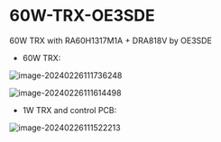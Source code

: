 # 60W-TRX-OE3SDE
 60W TRX with RA60H1317M1A + DRA818V by OE3SDE



- 60W TRX:

![image-20240226111736248](C:\Users\si150\AppData\Roaming\Typora\typora-user-images\image-20240226111736248.png)

![image-20240226111614498](C:\Users\si150\AppData\Roaming\Typora\typora-user-images\image-20240226111614498.png)



- 1W TRX and control PCB:

![image-20240226111522213](C:\Users\si150\AppData\Roaming\Typora\typora-user-images\image-20240226111522213.png)
